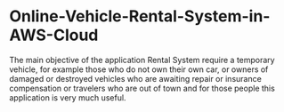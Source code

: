 # Online-Vehicle-Rental-System-in-AWS-Cloud
The main objective of the application Rental System require a temporary vehicle, for example those who do not own their own car, or owners of damaged or destroyed vehicles who are awaiting repair or insurance compensation or travelers who are out of town and for those people this application is very much useful.
